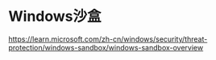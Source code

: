 Windows沙盒
===================

https://learn.microsoft.com/zh-cn/windows/security/threat-protection/windows-sandbox/windows-sandbox-overview

